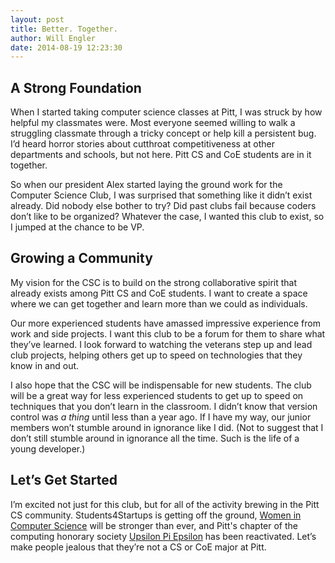 ```yaml
---
layout: post
title: Better. Together.
author: Will Engler
date: 2014-08-19 12:23:30
---
```


A Strong Foundation
--------------------

When I started taking computer science classes at Pitt, I was struck by how helpful my classmates were. Most everyone seemed willing to walk a struggling classmate through a tricky concept or help kill a persistent bug. I’d heard horror stories about cutthroat competitiveness at other departments and schools, but not here. Pitt CS and CoE students are in it together.

So when our president Alex started laying the ground work for the Computer Science Club, I was surprised that something like it didn’t exist already. Did nobody else bother to try? Did past clubs fail because coders don’t like to be organized? Whatever the case, I wanted this club to exist, so I jumped at the chance to be VP.

Growing a Community
-------------------

My vision for the CSC is to build on the strong collaborative spirit that already exists among Pitt CS and CoE students. I want to create a space where we can get together and learn more than we could as individuals. 

Our more experienced students have amassed impressive experience from work and side projects. I want this club to be a forum for them to share what they’ve learned. I look forward to watching the veterans step up and lead club projects, helping others get up to speed on technologies that they know in and out.

I also hope that the CSC will be indispensable for new students. The club will be a great way for less experienced students to get up to speed on techniques that you don’t learn in the classroom. I didn’t know that version control was _a thing_ until less than a year ago. If I have my way, our junior members won’t stumble around in ignorance like I did. (Not to suggest that I don’t still stumble around in ignorance all the time. Such is the life of a young developer.)

Let’s Get Started
-----------------

I’m excited not just for this club, but for all of the activity brewing in the Pitt CS community. Students4Startups is getting off the ground, [Women in Computer Science][WiCS] will be stronger than ever, and Pitt's chapter of the computing honorary society [Upsilon Pi Epsilon][upe] has been reactivated. Let’s make people jealous that they’re not a CS or CoE major at Pitt.

[WiCS]:	http://www.wics.cs.pitt.edu/
[upe]:	http://upe.acm.org/
